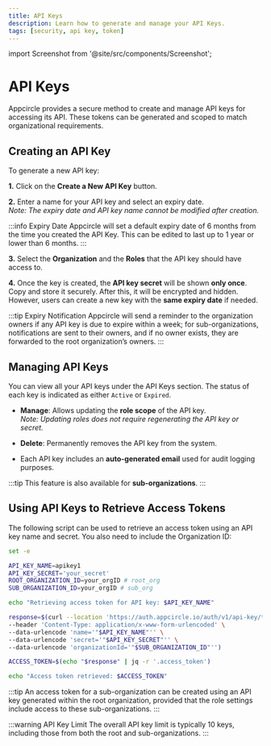 ```yaml
---
title: API Keys
description: Learn how to generate and manage your API Keys.
tags: [security, api key, token]
---
```


import Screenshot from '@site/src/components/Screenshot';

# API Keys

Appcircle provides a secure method to create and manage API keys for accessing its API. These tokens can be generated and scoped to match organizational requirements.

## Creating an API Key

To generate a new API key:

**1.** Click on the **Create a New API Key** button.

<Screenshot url='https://cdn.appcircle.io/docs/assets/BE6601-api4.png' />

**2.** Enter a name for your API key and select an expiry date.  
*Note: The expiry date and API key name cannot be modified after creation.*

:::info Expiry Date
Appcircle will set a default expiry date of 6 months from the time you created the API Key. This can be edited to last up to 1 year or lower than 6 months.
:::

<Screenshot url='https://cdn.appcircle.io/docs/assets/BE6601-api1.png' />

**3.** Select the **Organization** and the **Roles** that the API key should have access to.

<Screenshot url='https://cdn.appcircle.io/docs/assets/BE6601-api2.png' />

**4.** Once the key is created, the **API key secret** will be shown **only once**. Copy and store it securely. After this, it will be encrypted and hidden. However, users can create a new key with the **same expiry date** if needed.

<Screenshot url='https://cdn.appcircle.io/docs/assets/BE6601-api3.png' />

:::tip Expiry Notification
Appcircle will send a reminder to the organization owners if any API key is due to expire within a week; for sub-organizations, notifications are sent to their owners, and if no owner exists, they are forwarded to the root organization’s owners.
:::

## Managing API Keys

You can view all your API keys under the API Keys section. The status of each key is indicated as either `Active` or `Expired`.

- **Manage**: Allows updating the **role scope** of the API key.  
  *Note: Updating roles does not require regenerating the API key or secret.*

- **Delete**: Permanently removes the API key from the system.

<Screenshot url='https://cdn.appcircle.io/docs/assets/BE6601-api4.png' />

- Each API key includes an **auto-generated email** used for audit logging purposes.

:::tip 
This feature is also available for **sub-organizations**.
:::

## Using API Keys to Retrieve Access Tokens

The following script can be used to retrieve an access token using an API key name and secret. You also need to include the Organization ID:

```bash
set -e

API_KEY_NAME=apikey1
API_KEY_SECRET='your_secret'
ROOT_ORGANIZATION_ID=your_orgID # root_org
SUB_ORGANIZATION_ID=your_orgID # sub_org

echo "Retrieving access token for API key: $API_KEY_NAME"

response=$(curl --location 'https://auth.appcircle.io/auth/v1/api-key/token' \
--header 'Content-Type: application/x-www-form-urlencoded' \
--data-urlencode 'name='"$API_KEY_NAME"'' \
--data-urlencode 'secret='"$API_KEY_SECRET"'' \
--data-urlencode 'organizationId='"$SUB_ORGANIZATION_ID"'')

ACCESS_TOKEN=$(echo "$response" | jq -r '.access_token')

echo "Access token retrieved: $ACCESS_TOKEN"
```

:::tip
An access token for a sub-organization can be created using an API key generated within the root organization, provided that the role settings include access to these sub-organizations.
:::

:::warning API Key Limit
The overall API key limit is typically 10 keys, including those from both the root and sub-organizations.
:::